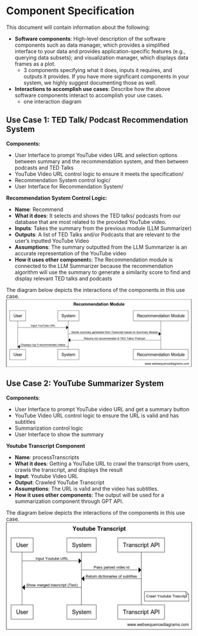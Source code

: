 # Component Specification

This document will contain information about the following:
- **Software components**: High-level description of the software components such as data manager, which provides a simplified interface to your data and provides application-specific features (e.g., querying data subsets); and visualization manager, which displays data frames as a plot.
  - 3 components specifying what it does, inputs it requires, and outputs it provides. If you have more significant components in your system, we     highly suggest documenting those as well.
- **Interactions to accomplish use cases**: Describe how the above software components interact to accomplish your use cases.
  - one interaction diagram

## Use Case 1: TED Talk/ Podcast Recommendation System 

**Components:**
- User Interface to prompt YouTube video URL and selection options between summary and the recommendation system, and then between podcasts and TED Talks
- YouTube Video URL control logic to ensure it meets the specification/
- Recommendation System control logic/
- User Interface for Recommendation System/

**Recommendation System Control Logic:**
- **Name**: Recommend
- **What it does**: It selects and shows the TED talks/ podcasts from our database that are most related to the provided YouTube video.
- **Inputs**: Takes the summary from the previous module (LLM Summarizer) 
- **Outputs**: A list of TED Talks and/or Podcasts that are relevant to the user’s inputted YouTube Video
- **Assumptions**: The summary outputted from the LLM Summarizer is an accurate representation of the YouTube video
- **How it uses other component**s: The Recommendation module is connected to the LLM Summarizer because the recommendation algorithm will use the summary to generate a similarity score to find and display relevant TED talks and podcasts

The diagram below depicts the interactions of the components in this use case. 
![image](recommendation_module.png)

## Use Case 2: YouTube Summarizer System

**Components**:
- User Interface to prompt YouTube video URL and get a summary button
- YouTube Video URL control logic to ensure the URL is valid and has subtitles
- Summarization control logic
- User Interface to show the summary

**Youtube Transcript Component**
- **Name**: processTranscripts
- **What it does**: Getting a YouTube URL to crawl the transcript from users, crawls the transcript, and displays the result
- **Input**: Youtube Video URL
- **Output**: Crawled YouTube Transcript
- **Assumptions**: The URL is valid and the video has subtitles.
- **How it uses other components**: The output will be used for a summarization component through GPT API.

The diagram below depicts the interactions of the components in this use case. 
![image](yttranscript_module.png)
